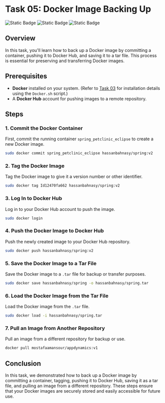 
# **Task 05: Docker Image Backing Up**

![Static Badge](https://img.shields.io/badge/build-Ubuntu-brightgreen?style=flat&logo=ubuntu&label=Linux&labelColor=Orange&color=red) ![Static Badge](https://img.shields.io/badge/Docker-27.0.3-skyblue?style=flat&logo=docker&label=Docker) ![Static Badge](https://img.shields.io/badge/Linux-Task05-Orange?style=flat&label=DevOps&labelColor=blue&color=gray)

## **Overview**
In this task, you'll learn how to back up a Docker image by committing a container, pushing it to Docker Hub, and saving it to a tar file. This process is essential for preserving and transferring Docker images.

## **Prerequisites**
- **Docker** installed on your system. (Refer to [Task 03](../Task03/README.md) for installation details using the `Docker.sh` script.)
- A **Docker Hub** account for pushing images to a remote repository.

## **Steps**

### 1. Commit the Docker Container
First, commit the running container `spring_petclinic_eclipse` to create a new Docker image.

```bash
sudo docker commit spring_petclinic_eclipse hassanbahnasy/spring:v2
```

### 2. Tag the Docker Image
Tag the Docker image to give it a version number or other identifier.

```bash
sudo docker tag Id12470fa662 hassanbahnasy/spring:v2
```

### 3. Log In to Docker Hub
Log in to your Docker Hub account to push the image.

```bash
sudo docker login
```

### 4. Push the Docker Image to Docker Hub
Push the newly created image to your Docker Hub repository.

```bash
sudo docker push hassanbahnasy/spring:v2
```

### 5. Save the Docker Image to a Tar File
Save the Docker image to a `.tar` file for backup or transfer purposes.

```bash
sudo docker save hassanbahnasy/spring -o hassanbahnasy/spring.tar
```

### 6. Load the Docker Image from the Tar File
Load the Docker image from the `.tar` file.

```bash
sudo docker load -i hassanbahnasy/spring.tar
```

### 7. Pull an Image from Another Repository
Pull an image from a different repository for backup or use.

```bash
docker pull mostafaamansour/appdynamics:v1
```

## **Conclusion**
In this task, we demonstrated how to back up a Docker image by committing a container, tagging, pushing it to Docker Hub, saving it as a tar file, and pulling an image from a different repository. These steps ensure that your Docker images are securely stored and easily accessible for future use.
